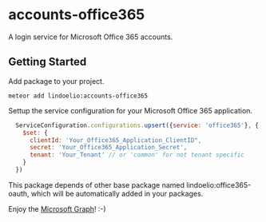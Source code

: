 # accounts-office365

A login service for Microsoft Office 365 accounts.

## Getting Started

Add package to your project.
```shellscript
meteor add lindoelio:accounts-office365
```

Settup the service configuration for your Microsoft Office 365 application.
```javascript
  ServiceConfiguration.configurations.upsert({service: 'office365'}, {
    $set: {
      clientId: 'Your_Office365_Application_ClientID",
      secret: 'Your_Office365_Application_Secret',
      tenant: 'Your_Tenant' // or 'common' for not tenant specific
    }
  })
```

This package depends of other base package named lindoelio:office365-oauth, which will be automatically added in your packages.

Enjoy the [Microsoft Graph](https://developer.microsoft.com/en-us/graph/docs/concepts/overview)! :-)